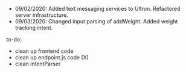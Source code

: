 - 09/02/2020: Added text messaging services to Ultron. Refactored server infrastructure.
- 09/03/2020: Changed input parsing of addWeight. Added weight tracking intent.

to-do:
- clean up frontend code
- clean up endpoint.js code (X)
- clean intentParser

